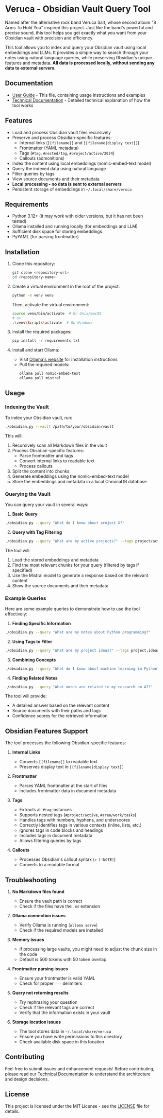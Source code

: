 # Veruca - Obsidian Vault Query Tool

Named after the alternative rock band Veruca Salt, whose second album "8 Arms To Hold You" inspired this project. Just like the band's powerful and precise sound, this tool helps you get exactly what you want from your Obsidian vault with precision and efficiency.

This tool allows you to index and query your Obsidian vault using local embeddings and LLMs. It provides a simple way to search through your notes using natural language queries, while preserving Obsidian's unique features and metadata. **All data is processed locally, without sending any data to external servers.**

## Documentation

- [User Guide](README.md) - This file, containing usage instructions and examples
- [Technical Documentation](TECHNICAL.md) - Detailed technical explanation of how the tool works

## Features

- Load and process Obsidian vault files recursively
- Preserve and process Obsidian-specific features:
  - Internal links (`[[filename]]` and `[[filename|display text]]`)
  - Frontmatter (YAML metadata)
  - Tags (`#tag`, `#nested/tag`, `#project/active/2024`)
  - Callouts (admonitions)
- Index the content using local embeddings (nomic-embed-text model)
- Query the indexed data using natural language
- Filter queries by tags
- View source documents and their metadata
- **Local processing - no data is sent to external servers**
- Persistent storage of embeddings in `~/.local/share/veruca`

## Requirements

- Python 3.12+ (it may work with older versions, but it has not been tested)
- Ollama installed and running locally (for embeddings and LLM)
- Sufficient disk space for storing embeddings
- PyYAML (for parsing frontmatter)

## Installation

1. Clone this repository:
    ```sh
    git clone <repository-url>
    cd <repository-name>
    ```

2. Create a virtual environment in the root of the project:
    ```sh
    python -m venv venv
    ```
    Then, activate the virtual environment:
    ```sh
    source venv/bin/activate  # On Unix/macOS
    # or
    .\venv\Scripts\activate  # On Windows
    ```

3. Install the required packages:
    ```sh
    pip install -r requirements.txt
    ```

4. Install and start Ollama:
    - Visit [Ollama's website](https://ollama.ai) for installation instructions
    - Pull the required models:
      ```sh
      ollama pull nomic-embed-text
      ollama pull mistral
      ```

## Usage

### Indexing the Vault

To index your Obsidian vault, run:
```sh
./obsidian.py --vault /path/to/your/obsidian/vault
```

This will:
1. Recursively scan all Markdown files in the vault
2. Process Obsidian-specific features:
   - Parse frontmatter and tags
   - Convert internal links to readable text
   - Process callouts
3. Split the content into chunks
4. Generate embeddings using the nomic-embed-text model
5. Store the embeddings and metadata in a local ChromaDB database

### Querying the Vault

You can query your vault in several ways:

1. **Basic Query**
```sh
./obsidian.py --query "What do I know about project X?"
```

2. **Query with Tag Filtering**
```sh
./obsidian.py --query "What are my active projects?" --tags project/active,work/2024
```

The tool will:
1. Load the stored embeddings and metadata
2. Find the most relevant chunks for your query (filtered by tags if specified)
3. Use the Mistral model to generate a response based on the relevant content
4. Show the source documents and their metadata

### Example Queries

Here are some example queries to demonstrate how to use the tool effectively:

1. **Finding Specific Information**
```sh
./obsidian.py --query "What are my notes about Python programming?"
```

2. **Using Tags to Filter**
```sh
./obsidian.py --query "What are my project ideas?" --tags project,ideas
```

3. **Combining Concepts**
```sh
./obsidian.py --query "What do I know about machine learning in Python?" --tags python,ml
```

4. **Finding Related Notes**
```sh
./obsidian.py --query "What notes are related to my research on AI?"
```

The tool will provide:
- A detailed answer based on the relevant content
- Source documents with their paths and tags
- Confidence scores for the retrieved information

## Obsidian Features Support

The tool processes the following Obsidian-specific features:

1. **Internal Links**
   - Converts `[[filename]]` to readable text
   - Preserves display text in `[[filename|display text]]`

2. **Frontmatter**
   - Parses YAML frontmatter at the start of files
   - Includes frontmatter data in document metadata

3. **Tags**
   - Extracts all `#tag` instances
   - Supports nested tags (`#project/active`, `#area/work/tasks`)
   - Handles tags with numbers, hyphens, and underscores
   - Correctly identifies tags in various contexts (inline, lists, etc.)
   - Ignores tags in code blocks and headings
   - Includes tags in document metadata
   - Allows filtering queries by tags

4. **Callouts**
   - Processes Obsidian's callout syntax (`> [!NOTE]`)
   - Converts to a readable format

## Troubleshooting

1. **No Markdown files found**
   - Ensure the vault path is correct
   - Check if the files have the `.md` extension

2. **Ollama connection issues**
   - Verify Ollama is running (`ollama serve`)
   - Check if the required models are installed

3. **Memory issues**
   - If processing large vaults, you might need to adjust the chunk size in the code
   - Default is 500 tokens with 50 token overlap

4. **Frontmatter parsing issues**
   - Ensure your frontmatter is valid YAML
   - Check for proper `---` delimiters

5. **Query not returning results**
   - Try rephrasing your question
   - Check if the relevant tags are correct
   - Verify that the information exists in your vault

6. **Storage location issues**
   - The tool stores data in `~/.local/share/veruca`
   - Ensure you have write permissions to this directory
   - Check available disk space in this location

## Contributing

Feel free to submit issues and enhancement requests! Before contributing, please read our [Technical Documentation](TECHNICAL.md) to understand the architecture and design decisions.

## License

This project is licensed under the MIT License - see the [LICENSE](LICENSE) file for details.